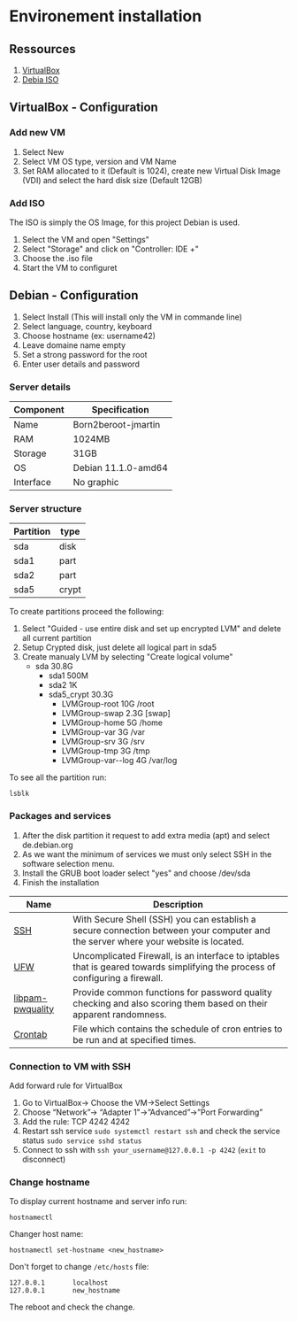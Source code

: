 # Environement installation

## Ressources

1. [VirtualBox](https://www.virtualbox.org/)
2. [Debia ISO](https://cdimage.debian.org/debian-cd/current/amd64/iso-cd/)

## VirtualBox - Configuration

### Add new VM

1. Select New
2. Select VM OS type, version and VM Name
3. Set RAM allocated to it (Default is 1024), create new Virtual Disk Image (VDI) and select the hard disk size (Default 12GB)

### Add ISO

The ISO is simply the OS Image, for this project Debian is used.

1. Select the VM and open "Settings"
2. Select "Storage" and click on "Controller: IDE +"
3. Choose the .iso file
4. Start the VM to configuret

## Debian - Configuration

1. Select Install (This will install only the VM in commande line)
2. Select language, country, keyboard
3. Choose hostname (ex: username42)
4. Leave domaine name empty
5. Set a strong password for the root
6. Enter user details and password

### Server details

| Component | Specification |
|--|--|
| Name | Born2beroot-jmartin |
| RAM | 1024MB |
| Storage | 31GB |
| OS | Debian 11.1.0-amd64 |
| Interface | No graphic |

### Server structure

| Partition | type |
|--|--|
| sda | disk |
| sda1 | part |
| sda2 | part |
| sda5 | crypt |

To create partitions proceed the following:

1. Select "Guided - use entire disk and set up encrypted LVM" and delete all current partition
2. Setup Crypted disk, just delete all logical part in sda5
3. Create manualy LVM by selecting "Create logical volume"
    - sda 30.8G
        - sda1 500M
        - sda2 1K
        - sda5_crypt 30.3G
            - LVMGroup-root     10G    /root
            - LVMGroup-swap     2.3G   [swap]
            - LVMGroup-home     5G     /home
            - LVMGroup-var      3G     /var
            - LVMGroup-srv      3G     /srv
            - LVMGroup-tmp      3G     /tmp
            - LVMGroup-var--log 4G /var/log

To see all the partition run:

```shell
lsblk
```

### Packages and services

1. After the disk partition it request to add extra media (apt) and select de.debian.org
2. As we want the minimum of services we must only select SSH in the software selection menu.
3. Install the GRUB boot loader select "yes" and choose /dev/sda
4. Finish the installation

| Name | Description |
|--|--|
| [SSH](https://github.com/MarJC5/Born2beroot/blob/main/doc/SERVICES.md#ssh) | With Secure Shell (SSH) you can establish a secure connection between your computer and the server where your website is located. |
| [UFW](https://github.com/MarJC5/Born2beroot/blob/main/doc/SERVICES.md#ufw) | Uncomplicated Firewall, is an interface to iptables that is geared towards simplifying the process of configuring a firewall. |
| [libpam-pwquality](https://github.com/MarJC5/Born2beroot/blob/main/doc/SERVICES.md#libpam-pwqality) | Provide common functions for password quality checking and also scoring them based on their apparent randomness. |
| [Crontab]() | File which contains the schedule of cron entries to be run and at specified times. |

### Connection to VM with SSH

Add forward rule for VirtualBox

1. Go to VirtualBox-> Choose the VM->Select Settings
2. Choose “Network”-> “Adapter 1"->”Advanced”->”Port Forwarding”
3. Add the rule: TCP 4242 4242
4. Restart ssh service ``sudo systemctl restart ssh`` and check the service status ``sudo service sshd status``
5. Connect to ssh with ``ssh your_username@127.0.0.1 -p 4242`` (``exit`` to disconnect)

### Change hostname

To display current hostname and server info run:

```shell
hostnamectl
```

Changer host name:

```shell
hostnamectl set-hostname <new_hostname>
```

Don't forget to change ``/etc/hosts`` file:

```nano
127.0.0.1       localhost
127.0.0.1       new_hostname
```

The reboot and check the change.
